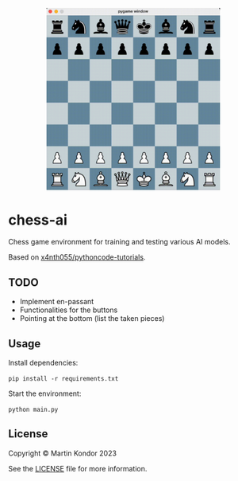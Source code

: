 
<p align="center">
    <img src="images/readme.gif" width="350px">
</p>

# chess-ai

Chess game environment for training and testing various AI models.

Based on [x4nth055/pythoncode-tutorials](https://github.com/x4nth055/pythoncode-tutorials.git).

## TODO

* Implement en-passant
* Functionalities for the buttons
* Pointing at the bottom (list the taken pieces)

## Usage

Install dependencies:

```pip install -r requirements.txt```

Start the environment:

```python main.py```

## License

Copyright &copy; Martin Kondor 2023

See the [LICENSE](./LICENSE) file for more information.
